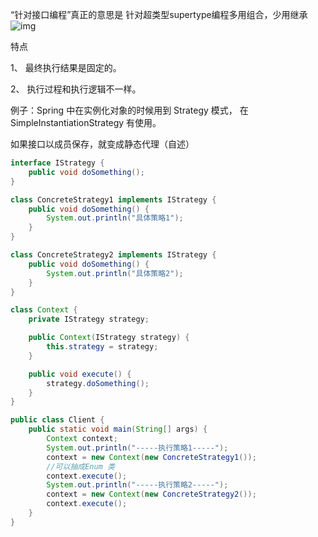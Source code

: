 “针对接口编程”真正的意思是 针对超类型supertype编程多用组合，少用继承 ![img](file:///C:/Users/ADMINI~1/AppData/Local/Temp/enhtmlclip/Image.jpg)

特点

1、 最终执行结果是固定的。

2、 执行过程和执行逻辑不一样。 

例子：Spring 中在实例化对象的时候用到 Strategy 模式， 在 SimpleInstantiationStrategy 有使用。  

如果接口以成员保存，就变成静态代理（自述） 

```java
interface IStrategy {
    public void doSomething();
}

class ConcreteStrategy1 implements IStrategy {
    public void doSomething() {
        System.out.println("具体策略1");
    }
}

class ConcreteStrategy2 implements IStrategy {
    public void doSomething() {
        System.out.println("具体策略2");
    }
}

class Context {
    private IStrategy strategy;

    public Context(IStrategy strategy) {
        this.strategy = strategy;
    }

    public void execute() {
        strategy.doSomething();
    }
}

public class Client {
    public static void main(String[] args) {
        Context context;
        System.out.println("-----执行策略1-----");
        context = new Context(new ConcreteStrategy1());
        //可以抽成Enum 类
        context.execute();
        System.out.println("-----执行策略2-----");
        context = new Context(new ConcreteStrategy2());
        context.execute();
    }
}
```



  
